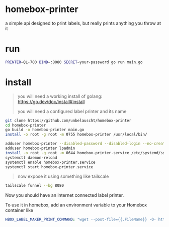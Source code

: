 # homebox-printer

a simple api designed to print labels, but really prints anything you throw at it

# run

```bash
PRINTER=QL-700 BIND=:8080 SECRET=your-password go run main.go
```

# install
> you will need a working install of golang: https://go.dev/doc/install#install
> 
> you will need a configured label printer and its name

```bash
git clone https://github.com/unbelauscht/homebox-printer
cd homebox-printer
go build -o homebox-printer main.go
install -o root -g root -m 0755 homebox-printer /usr/local/bin/

adduser homebox-printer --disabled-password --disabled-login --no-create-home --system --verbose
adduser homebox-printer lpadmin
install -o root -g root -m 0644 homebox-printer.service /etc/systemd/system/
systemctl daemon-reload
systemctl enable homebox-printer.service
systemctl start homebox-printer.service
```

> now expose it using something like tailscale

```bash
tailscale funnel --bg 8080
```

Now you should have an internet connected label printer.

To use it in homebox, add an environment variable to your Homebox container like

```yaml
HBOX_LABEL_MAKER_PRINT_COMMAND: "wget --post-file={{.FileName}} -O- https://labelprinter.your-tailscalenet.ts.net/print-your_secret_value"
```
